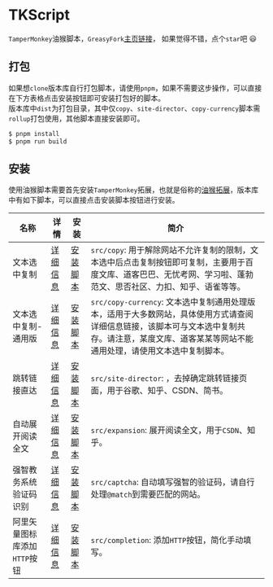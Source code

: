 # TKScript

`TamperMonkey`油猴脚本，`GreasyFork`[主页链接](https://greasyfork.org/zh-CN/users/584991-windrunnermax)， 如果觉得不错，点个`star`吧 😃  


## 打包
如果想`clone`版本库自行打包脚本，请使用`pnpm`，如果不需要这步操作，可以直接在下方表格点击安装按钮即可安装打包好的脚本。   
版本库中`dist`为打包目录，其中仅`copy`、`site-director`、`copy-currency`脚本需`rollup`打包使用，其他脚本直接安装即可。

```bash
$ pnpm install
$ pnpm run build
```

## 安装

使用油猴脚本需要首先安装`TamperMonkey`拓展，也就是俗称的[油猴拓展](https://www.tampermonkey.net/index.php)，版本库中有如下脚本，可以直接点击安装脚本按钮进行安装。

| 名称 | 详情 | 安装 | 简介 |
|---|---|---|---|
| 文本选中复制 | [详细信息](https://github.com/WindrunnerMax/TKScript/blob/master/src/copy/README.md) | [安装脚本](https://cdn.jsdelivr.net/gh/WindrunnerMax/TKScript@master/dist/copy.user.js) |  `src/copy`: 用于解除网站不允许复制的限制，文本选中后点击复制按钮即可复制，主要用于百度文库、道客巴巴、无忧考网、学习啦、蓬勃范文、思否社区、力扣、知乎、语雀等等。|
| 文本选中复制-通用版 | [详细信息](https://github.com/WindrunnerMax/TKScript/blob/master/src/copy-currency/README.md) |  [安装脚本](https://cdn.jsdelivr.net/gh/WindrunnerMax/TKScript@master/dist/copy-currency.user.js) | `src/copy-currency`: 文本选中复制通用处理版本，适用于大多数网站，具体使用方式请查阅详细信息链接，该脚本可与文本选中复制共存。请注意，某度文库、道客某某等网站不能通用处理，请使用文本选中复制脚本。 |
| 跳转链接直达 | [详细信息](https://github.com/WindrunnerMax/TKScript/blob/master/src/site-director/README.md) |  [安装脚本](https://cdn.jsdelivr.net/gh/WindrunnerMax/TKScript@master/dist/site-director.user.js) | `src/site-director`:  ，去掉确定跳转链接页面，用于谷歌、知乎、CSDN、简书。 |
| 自动展开阅读全文 | [详细信息](https://github.com/WindrunnerMax/TKScript/blob/master/src/expansion/README.md) |  [安装脚本](https://cdn.jsdelivr.net/gh/WindrunnerMax/TKScript@master/src/expansion/expansion.user.js) | `src/expansion`: 展开阅读全文，用于`CSDN`、知乎。 |
| 强智教务系统验证码识别 | [详细信息](https://github.com/WindrunnerMax/TKScript/blob/master/src/captcha/README.md) |  [安装脚本](https://cdn.jsdelivr.net/gh/WindrunnerMax/TKScript@master/src/captcha/captcha.user.js) | `src/captcha`: 自动填写强智的验证码，请自行处理`@match`到需要匹配的网站。 |
| 阿里矢量图标库添加`HTTP`按钮 | [详细信息](https://github.com/WindrunnerMax/TKScript/blob/master/src/completion/README.md) |  [安装脚本](https://cdn.jsdelivr.net/gh/WindrunnerMax/TKScript@master/src/completion/completion.user.js) | `src/completion`: 添加`HTTP`按钮，简化手动填写。 |



